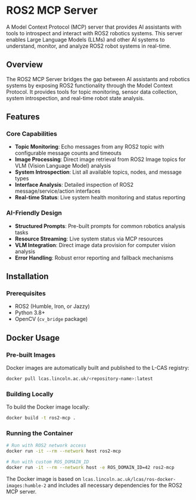 # ROS2 MCP Server

A Model Context Protocol (MCP) server that provides AI assistants with tools to introspect and interact with ROS2 robotics systems. This server enables Large Language Models (LLMs) and other AI systems to understand, monitor, and analyze ROS2 robot systems in real-time.

## Overview

The ROS2 MCP Server bridges the gap between AI assistants and robotics systems by exposing ROS2 functionality through the Model Context Protocol. It provides tools for topic monitoring, sensor data collection, system introspection, and real-time robot state analysis.

## Features

### Core Capabilities
- **Topic Monitoring**: Echo messages from any ROS2 topic with configurable message counts and timeouts
- **Image Processing**: Direct image retrieval from ROS2 Image topics for VLM (Vision Language Model) analysis
- **System Introspection**: List all available topics, nodes, and message types
- **Interface Analysis**: Detailed inspection of ROS2 message/service/action interfaces
- **Real-time Status**: Live system health monitoring and status reporting

### AI-Friendly Design
- **Structured Prompts**: Pre-built prompts for common robotics analysis tasks
- **Resource Streaming**: Live system status via MCP resources
- **VLM Integration**: Direct image data provision for computer vision analysis
- **Error Handling**: Robust error reporting and fallback mechanisms

## Installation

### Prerequisites
- ROS2 (Humble, Iron, or Jazzy)
- Python 3.8+
- OpenCV (`cv_bridge` package)

## Docker Usage

### Pre-built Images

Docker images are automatically built and published to the L-CAS registry:

```bash
docker pull lcas.lincoln.ac.uk/<repository-name>:latest
```

### Building Locally

To build the Docker image locally:

```bash
docker build -t ros2-mcp .
```

### Running the Container

```bash
# Run with ROS2 network access
docker run -it --rm --network host ros2-mcp

# Run with custom ROS_DOMAIN_ID
docker run -it --rm --network host -e ROS_DOMAIN_ID=42 ros2-mcp
```

The Docker image is based on `lcas.lincoln.ac.uk/lcas/ros-docker-images:humble-2` and includes all necessary dependencies for the ROS2 MCP server.

